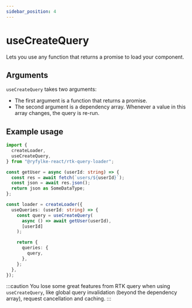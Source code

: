 ```yaml
---
sidebar_position: 4
---
```


# useCreateQuery

Lets you use any function that returns a promise to load your component.

## Arguments

`useCreateQuery` takes two arguments:

- The first argument is a function that returns a promise.
- The second argument is a dependency array. Whenever a value in this array changes, the query is re-run.

## Example usage

```typescript
import {
  createLoader,
  useCreateQuery,
} from "@ryfylke-react/rtk-query-loader";

const getUser = async (userId: string) => {
  const res = await fetch(`users/${userId}`);
  const json = await res.json();
  return json as SomeDataType;
};

const loader = createLoader({
  useQueries: (userId: string) => {
    const query = useCreateQuery(
      async () => await getUser(userId),
      [userId]
    );

    return {
      queries: {
        query,
      },
    };
  },
});
```

:::caution
You lose some great features from RTK query when using `useCreateQuery`, like global query invalidation (beyond the dependency array), request cancellation and caching.
:::

